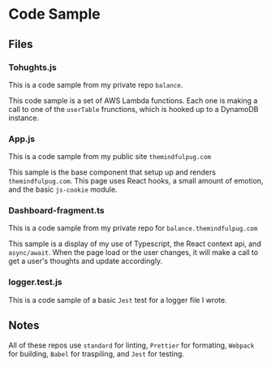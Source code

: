 # Code Sample

## Files

### Tohughts.js

This is a code sample from my private repo `balance`.

This code sample is a set of AWS Lambda functions. Each one is making a call to one of the `userTable` frunctions, which is hooked up to a DynamoDB instance.

### App.js

This is a code sample from my public site `themindfulpug.com`

This sample is the base component that setup up and renders `themindfulpug.com`. This page uses React hooks, a small amount of emotion, and the basic `js-cookie` module.

### Dashboard-fragment.ts

This is a code sample from my private repo for `balance.themindfulpug.com`

This sample is a display of my use of Typescript, the React context api, and `async/await`. When the page load or the user changes, it will make a call to get a user's thoughts and update accordingly.

### logger.test.js

This is a code sample of a basic `Jest` test for a logger file I wrote.

## Notes

All of these repos use `standard` for linting, `Prettier` for formating, `Webpack` for building, `Babel` for traspiling, and `Jest` for testing.
